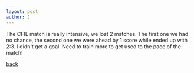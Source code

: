 ```yaml
---
layout: post
author: J
---
```


The CFIL match is really intensive, we lost 2 matches. The first one we had no
chance, the second one we were ahead by 1 score while ended up with 2:3. I
didn't get a goal. Need to train more to get used to the pace of the match!

[back](https://yifanjiang.github.io/)
